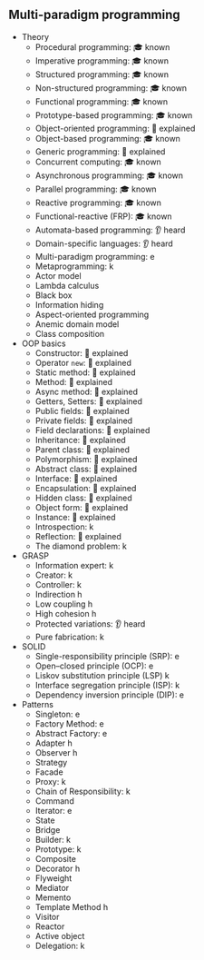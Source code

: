 ## Multi-paradigm programming

- Theory
  - Procedural programming: 🎓 known
  - Imperative programming: 🎓 known
  - Structured programming: 🎓 known
  - Non-structured programming: 🎓 known
  - Functional programming: 🎓 known
  - Prototype-based programming: 🎓 known
  - Object-oriented programming: 🙋 explained
  - Object-based programming: 🎓 known
  - Generic programming: 🙋 explained
  - Concurrent computing: 🎓 known
  - Asynchronous programming: 🎓 known
  - Parallel programming: 🎓 known
  - Reactive programming: 🎓 known
  - Functional-reactive (FRP): 🎓 known
  - Automata-based programming: 👂 heard
  - Domain-specific languages: 👂 heard
  - Multi-paradigm programming: e
  - Metaprogramming: k
  - Actor model
  - Lambda calculus
  - Black box
  - Information hiding
  - Aspect-oriented programming
  - Anemic domain model
  - Class composition
- OOP basics
  - Constructor: 🙋 explained
  - Operator `new`: 🙋 explained
  - Static method: 🙋 explained
  - Method: 🙋 explained
  - Async method: 🙋 explained
  - Getters, Setters: 🙋 explained
  - Public fields: 🙋 explained
  - Private fields: 🙋 explained
  - Field declarations: 🙋 explained
  - Inheritance: 🙋 explained
  - Parent class: 🙋 explained
  - Polymorphism: 🙋 explained
  - Abstract class: 🙋 explained
  - Interface: 🙋 explained
  - Encapsulation: 🙋 explained
  - Hidden class: 🙋 explained
  - Object form: 🙋 explained
  - Instance: 🙋 explained
  - Introspection: k
  - Reflection: 🙋 explained
  - The diamond problem: k
- GRASP
  - Information expert: k
  - Creator: k
  - Controller: k
  - Indirection h
  - Low coupling h
  - High cohesion h
  - Protected variations: 👂 heard
  - Pure fabrication: k
- SOLID
  - Single-responsibility principle (SRP): e
  - Open–closed principle (OCP): e
  - Liskov substitution principle (LSP) k
  - Interface segregation principle (ISP): k
  - Dependency inversion principle (DIP): e
- Patterns
  - Singleton: e
  - Factory Method: e
  - Abstract Factory: e
  - Adapter h
  - Observer h
  - Strategy
  - Facade
  - Proxy: k
  - Chain of Responsibility: k
  - Command
  - Iterator: e
  - State
  - Bridge
  - Builder: k
  - Prototype: k
  - Composite
  - Decorator h
  - Flyweight
  - Mediator
  - Memento
  - Template Method h
  - Visitor
  - Reactor
  - Active object
  - Delegation: k
